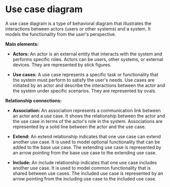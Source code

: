 # Use case diagram

A use case diagram is a type of behavioral diagram that illustrates the interactions between actors (users or other systems) and a system. It models the functionality from the user's perspective.

**Main elements:**

* **Actors:** An actor is an external entity that interacts with the system and performs specific roles. Actors can be users, other systems, or external devices. They are represented by stick figures.

* **Use cases:** A use case represents a specific task or functionality that the system must perform to satisfy the user's needs. Use cases are initiated by an actor and describe the interactions between the actor and the system under specific scenarios. They are represented by ovals.

**Relationship connections:** 

* **Association:** An association represents a communication link between an actor and a use case. It shows the relationship between the actor and the use case in terms of the actor's role in the system. Associations are represented by a solid line between the actor and the use case.

* **Extend:** An extend relationship indicates that one use case can extend another use case. It is used to model optional functionality that can be added to the base use case. The extending use case is represented by an arrow pointing from the base use case to the extending use case.

* **Include:** An include relationship indicates that one use case includes another use case. It is used to model common functionality that is shared between use cases. The included use case is represented by an arrow pointing from the including use case to the included use case.
